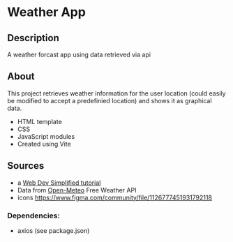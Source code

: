 # Weather App

## Description

A weather forcast app using data retrieved via api

## About

This project retrieves weather information for the user location (could easily be modified to accept a predefinied location) and shows it as graphical data.

- HTML template
- CSS
- JavaScript modules
- Created using Vite

## Sources

- a <a href="https://www.youtube.com/watch?v=w0VEOghdMpQ&t=38s" target="_blank">Web Dev Simplified tutorial</a>
- Data from <a href="https://open-meteo.com/en/">Open-Meteo</a> Free Weather API
- icons https://www.figma.com/community/file/1126777451931792118

### Dependencies:

- axios (see package.json)
